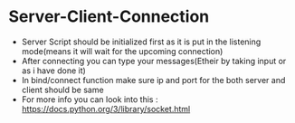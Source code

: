 # Server-Client-Connection

- Server Script should be initialized first as it is put in the listening mode(means it will wait for the upcoming connection)
- After connecting you can type your messages(Etheir by taking input or as i have done it)
- In bind/connect function make sure ip and port for the both server and client should be same
- For more info you can look into this : https://docs.python.org/3/library/socket.html
